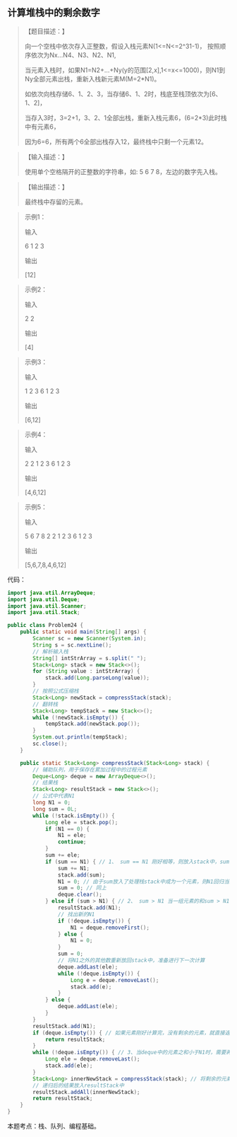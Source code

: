 ## 计算堆栈中的剩余数字

> 【题目描述：】
> 
> 向一个空栈中依次存入正整数，假设入栈元素N(1<=N<=2^31-1)， 按照顺序依次为Nx...N4、N3、N2、N1,
> 
> 当元素入栈时，如果N1=N2+...+Ny(y的范围[2,x],1<=x<=1000)，则N1到Ny全部元素出栈，重新入栈新元素M(M=2*N1)。
> 
> 如依次向栈存储6、1、2、3，当存储6、1、2时，栈底至栈顶依次为[6、1、2]，
> 
> 当存入3时，3=2+1，3、2、1全部出栈，重新入栈元素6，(6=2*3)此时栈中有元素6，
> 
> 因为6=6，所有两个6全部出栈存入12，最终栈中只剩一个元素12。

> 【输入描述：】
> 
> 使用单个空格隔开的正整数的字符串，如: 5 6 7 8，左边的数字先入栈。

> 【输出描述：】
> 
> 最终栈中存留的元素。

> 示例1：
> 
> 输入
> 
> 6 1 2 3
> 
> 输出
> 
> [12]

> 示例2：
> 
> 输入
> 
> 2 2
> 
> 输出
> 
> [4]

> 示例3：
> 
> 输入
> 
> 1 2 3 6 1 2 3
> 
> 输出
> 
> [6,12]

> 示例4：
> 
> 输入
> 
> 2 2 1 2 3 6 1 2 3
> 
> 输出
> 
> [4,6,12]

> 示例5：
> 
> 输入
> 
> 5 6 7 8 2 2 1 2 3 6 1 2 3
> 
> 输出
> 
> [5,6,7,8,4,6,12]

代码：
```java
import java.util.ArrayDeque;
import java.util.Deque;
import java.util.Scanner;
import java.util.Stack;

public class Problem24 {
    public static void main(String[] args) {
        Scanner sc = new Scanner(System.in);
        String s = sc.nextLine();
        // 解析输入栈
        String[] intStrArray = s.split(" ");
        Stack<Long> stack = new Stack<>();
        for (String value : intStrArray) {
            stack.add(Long.parseLong(value));
        }
        // 按照公式压缩栈
        Stack<Long> newStack = compressStack(stack);
        // 翻转栈
        Stack<Long> tempStack = new Stack<>();
        while (!newStack.isEmpty()) {
            tempStack.add(newStack.pop());
        }
        System.out.println(tempStack);
        sc.close();
    }

    public static Stack<Long> compressStack(Stack<Long> stack) {
        // 辅助队列，用于保存在累加过程中的过程元素
        Deque<Long> deque = new ArrayDeque<>();
        // 结果栈
        Stack<Long> resultStack = new Stack<>();
        // 公式中代表N1
        long N1 = 0;
        long sum = 0L;
        while (!stack.isEmpty()) {
            Long ele = stack.pop();
            if (N1 == 0) {
                N1 = ele;
                continue;
            }
            sum += ele;
            if (sum == N1) { // 1、 sum == N1 刚好相等，则放入stack中，sum 变成新的N1
                sum += N1;
                stack.add(sum);
                N1 = 0; // 由于sum放入了处理栈stack中成为一个元素，则N1回归当未处理的状态，即N1=0
                sum = 0; // 同上
                deque.clear();
            } else if (sum > N1) { // 2、 sum > N1 当一组元素的和sum > N1时，此时N1就不需要后续参与计算，直接放入结果栈resultStack中
                resultStack.add(N1);
                // 找出新的N1
                if (!deque.isEmpty()) {
                    N1 = deque.removeFirst();
                } else {
                    N1 = 0;
                }
                sum = 0;
                // 将N1之外的其他数重新放回stack中，准备进行下一次计算
                deque.addLast(ele);
                while (!deque.isEmpty()) {
                    Long e = deque.removeLast();
                    stack.add(e);
                }
            } else {
                deque.addLast(ele);
            }
        }
        resultStack.add(N1);
        if (deque.isEmpty()) { // 如果元素刚好计算完，没有剩余的元素，就直接返回midStack
            return resultStack;
        }
        while (!deque.isEmpty()) { // 3、当deque中的元素之和小于N1时，需要再次放入stack栈中
            Long ele = deque.removeLast();
            stack.add(ele);
        }
        Stack<Long> innerNewStack = compressStack(stack); // 将剩余的元素计算完
        // 递归后的结果放入resultStack中
        resultStack.addAll(innerNewStack);
        return resultStack;
    }
}
```
本题考点：栈、队列、编程基础。